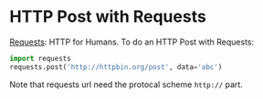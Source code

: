 # HTTP Post with Requests

[Requests](http://docs.python-requests.org/en/master/): HTTP for Humans. To do an HTTP Post with Requests:

```python
import requests
requests.post('http://httpbin.org/post', data='abc')
```

Note that requests url need the protocal scheme `http://` part.
